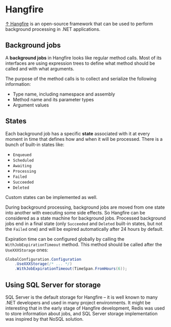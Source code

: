 # Hangfire

[↑ Hangfire](https://www.hangfire.io) is an open-source framework that can be used to perform background processing in .NET applications.

## Background jobs

A **background jobs** in Hangfire looks like regular method calls. Most of its interfaces are using expression trees to define what method should be called and with what arguments.

The purpose of the method calls is to collect and serialize the following information:

- Type name, including namespace and assembly
- Method name and its parameter types
- Argument values

## States

Each background job has a specific **state** associated with it at every moment in time that defines how and when it will be processed. There is a bunch of built-in states like:

- `Enqueued` 
- `Scheduled`
- `Awaiting`
- `Processing`
- `Failed`
- `Succeeded`
- `Deleted`

Custom states can be implemented as well.

During background processing, background jobs are moved from one state into another with executing some side effects. So Hangfire can be considered as a state machine for background jobs. Processed background jobs end in a final state (only `Succeeded` and `Deleted` built-in states, but not the `Failed` one) and will be expired automatically after 24 hours by default.

Expiration time can be configured globally by calling the `WithJobExpirationTimeout` method. This method should be called after the `UseXXXStorage` ones:

```csharp
GlobalConfiguration.Configuration
    .UseXXXStorage(/* ... */)
    .WithJobExpirationTimeout(TimeSpan.FromHours(6));
```

## Using SQL Server for storage

SQL Server is the default storage for Hangfire – it is well known to many .NET developers and used in many project environments. It might be interesting that in the early stage of Hangfire development, Redis was used to store information about jobs, and SQL Server storage implementation was inspired by that NoSQL solution.
